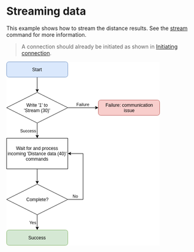 # Streaming data

This example shows how to stream the distance results. See the [stream](command_detail?id=_30-stream) command for more information.

> A connection should already be initiated as shown in [Initiating connection](initiate.md).

![alt text](images/basic_flow.png "Request/response flowchart")